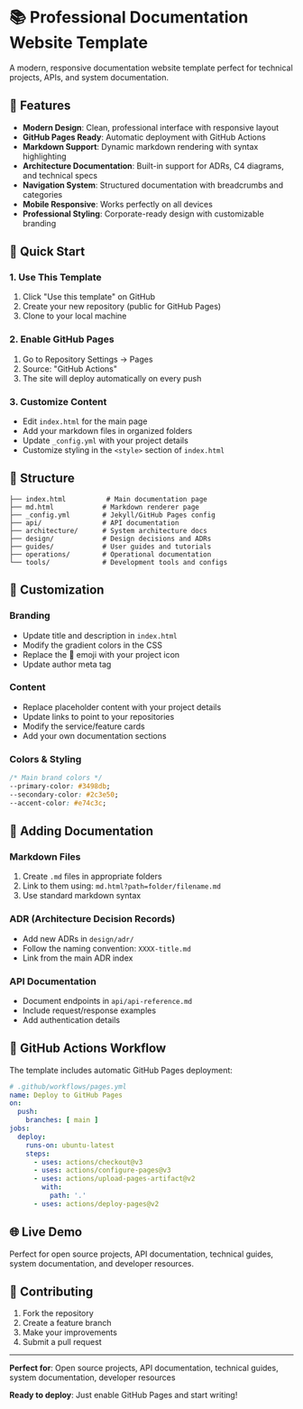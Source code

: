 # 📚 Professional Documentation Website Template

A modern, responsive documentation website template perfect for technical projects, APIs, and system documentation.

## 🌟 Features

- **Modern Design**: Clean, professional interface with responsive layout
- **GitHub Pages Ready**: Automatic deployment with GitHub Actions
- **Markdown Support**: Dynamic markdown rendering with syntax highlighting
- **Architecture Documentation**: Built-in support for ADRs, C4 diagrams, and technical specs
- **Navigation System**: Structured documentation with breadcrumbs and categories
- **Mobile Responsive**: Works perfectly on all devices
- **Professional Styling**: Corporate-ready design with customizable branding

## 🚀 Quick Start

### 1. Use This Template
1. Click "Use this template" on GitHub
2. Create your new repository (public for GitHub Pages)
3. Clone to your local machine

### 2. Enable GitHub Pages
1. Go to Repository Settings → Pages
2. Source: "GitHub Actions"
3. The site will deploy automatically on every push

### 3. Customize Content
- Edit `index.html` for the main page
- Add your markdown files in organized folders
- Update `_config.yml` with your project details
- Customize styling in the `<style>` section of `index.html`

## 📁 Structure

```
├── index.html          # Main documentation page
├── md.html            # Markdown renderer page
├── _config.yml        # Jekyll/GitHub Pages config
├── api/               # API documentation
├── architecture/      # System architecture docs
├── design/            # Design decisions and ADRs
├── guides/            # User guides and tutorials
├── operations/        # Operational documentation
└── tools/             # Development tools and configs
```

## 🎨 Customization

### Branding
- Update title and description in `index.html`
- Modify the gradient colors in the CSS
- Replace the 🤖 emoji with your project icon
- Update author meta tag

### Content
- Replace placeholder content with your project details
- Update links to point to your repositories
- Modify the service/feature cards
- Add your own documentation sections

### Colors & Styling
```css
/* Main brand colors */
--primary-color: #3498db;
--secondary-color: #2c3e50;
--accent-color: #e74c3c;
```

## 📖 Adding Documentation

### Markdown Files
1. Create `.md` files in appropriate folders
2. Link to them using: `md.html?path=folder/filename.md`
3. Use standard markdown syntax

### ADR (Architecture Decision Records)
- Add new ADRs in `design/adr/`
- Follow the naming convention: `XXXX-title.md`
- Link from the main ADR index

### API Documentation
- Document endpoints in `api/api-reference.md`
- Include request/response examples
- Add authentication details

## 🔧 GitHub Actions Workflow

The template includes automatic GitHub Pages deployment:

```yaml
# .github/workflows/pages.yml
name: Deploy to GitHub Pages
on:
  push:
    branches: [ main ]
jobs:
  deploy:
    runs-on: ubuntu-latest
    steps:
      - uses: actions/checkout@v3
      - uses: actions/configure-pages@v3
      - uses: actions/upload-pages-artifact@v2
        with:
          path: '.'
      - uses: actions/deploy-pages@v2
```

## 🌐 Live Demo

Perfect for open source projects, API documentation, technical guides, system documentation, and developer resources.

## 🤝 Contributing

1. Fork the repository
2. Create a feature branch
3. Make your improvements
4. Submit a pull request

---

**Perfect for**: Open source projects, API documentation, technical guides, system documentation, developer resources

**Ready to deploy**: Just enable GitHub Pages and start writing!